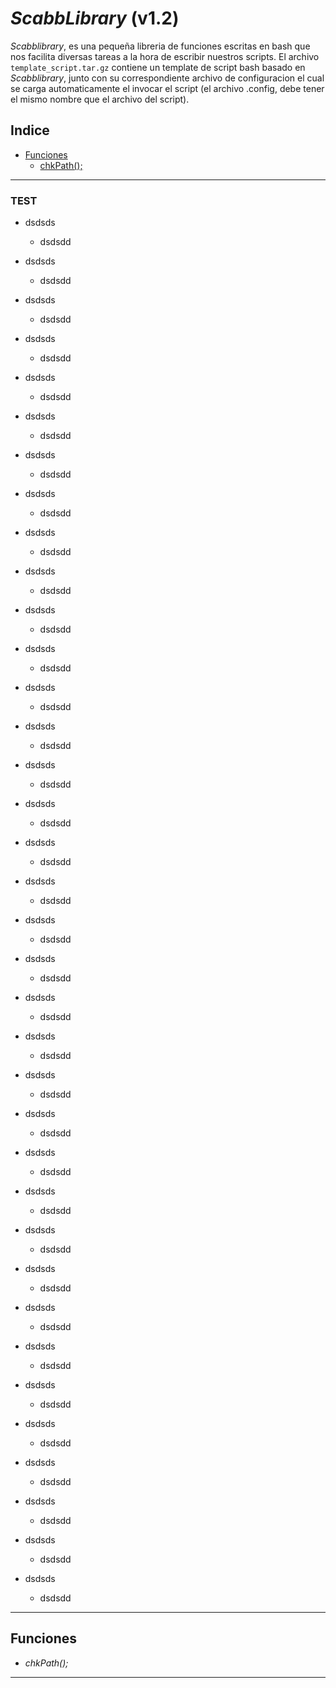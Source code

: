 *ScabbLibrary* (v1.2)
===================

*Scabblibrary*, es una pequeña libreria de funciones escritas en bash que nos facilita diversas tareas a la hora de escribir nuestros scripts.
El archivo `template_script.tar.gz` contiene un template de script bash basado en *Scabblibrary*, junto con su correspondiente archivo de configuracion el cual se carga automaticamente el invocar el script (el archivo .config, debe tener el mismo nombre que el archivo del script). 

## Indice
- [Funciones][funciones]
	- [chkPath();][funciones.chkPath]

-----------------------------------------------------------------------------------------------
### TEST
- dsdsds
	- dsdsdd

- dsdsds
	- dsdsdd

- dsdsds
	- dsdsdd

- dsdsds
	- dsdsdd

- dsdsds
	- dsdsdd

- dsdsds
	- dsdsdd

- dsdsds
	- dsdsdd

- dsdsds
	- dsdsdd

- dsdsds
	- dsdsdd

- dsdsds
	- dsdsdd

- dsdsds
	- dsdsdd

- dsdsds
	- dsdsdd

- dsdsds
	- dsdsdd

- dsdsds
	- dsdsdd

- dsdsds
	- dsdsdd

- dsdsds
	- dsdsdd

- dsdsds
	- dsdsdd

- dsdsds
	- dsdsdd

- dsdsds
	- dsdsdd

- dsdsds
	- dsdsdd

- dsdsds
	- dsdsdd

- dsdsds
	- dsdsdd

- dsdsds
	- dsdsdd

- dsdsds
	- dsdsdd

- dsdsds
	- dsdsdd

- dsdsds
	- dsdsdd

- dsdsds
	- dsdsdd

- dsdsds
	- dsdsdd

- dsdsds
	- dsdsdd

- dsdsds
	- dsdsdd

- dsdsds
	- dsdsdd

- dsdsds
	- dsdsdd

- dsdsds
	- dsdsdd

- dsdsds
	- dsdsdd

- dsdsds
	- dsdsdd

- dsdsds
	- dsdsdd


-----------------------------------------------------------------------------------------------


## Funciones
- *<a id="chkPath">chkPath();</a>*


-----------------------------------------------------------------------------------------------

[funciones]: #funciones "Funciones"
[funciones.chkPath]: https://github.com/mgvazquez/scabblibrary#chkPath "chkPath Function"


<a name="funciones" class="anchor" href="#funciones">